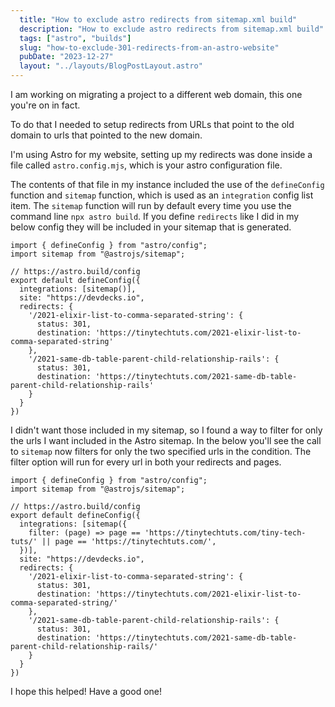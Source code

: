 ```yaml
---
  title: "How to exclude astro redirects from sitemap.xml build"
  description: "How to exclude astro redirects from sitemap.xml build"
  tags: ["astro", "builds"]
  slug: "how-to-exclude-301-redirects-from-an-astro-website"
  pubDate: "2023-12-27"
  layout: "../layouts/BlogPostLayout.astro"
---
```


I am working on migrating a project to a different web domain, this one you're on in fact.

To do that I needed to setup redirects from URLs that point to the old domain to urls that pointed to the new domain. 

I'm using Astro for my website, setting up my redirects was done inside a file called `astro.config.mjs`, which is your astro configuration file.

The contents of that file in my instance included the use of the `defineConfig` function and `sitemap` function, which is used as an `integration` config list item. The `sitemap` function will run by default every time you use the command line `npx astro build`. If you define `redirects` like I did in my below config they will be included in your sitemap that is generated.

```
import { defineConfig } from "astro/config";
import sitemap from "@astrojs/sitemap";

// https://astro.build/config
export default defineConfig({
  integrations: [sitemap()],
  site: "https://devdecks.io",
  redirects: {
    '/2021-elixir-list-to-comma-separated-string': {
      status: 301,
      destination: 'https://tinytechtuts.com/2021-elixir-list-to-comma-separated-string'
    },
    '/2021-same-db-table-parent-child-relationship-rails': {
      status: 301,
      destination: 'https://tinytechtuts.com/2021-same-db-table-parent-child-relationship-rails'
    }
  }
})
```

I didn't want those included in my sitemap, so I found a way to filter for only the urls I want included in the Astro sitemap. In the below you'll see the call to `sitemap` now filters for only the two specified urls in the condition. The filter option will run for every url in both your redirects and pages. 


```
import { defineConfig } from "astro/config";
import sitemap from "@astrojs/sitemap";

// https://astro.build/config
export default defineConfig({
  integrations: [sitemap({
    filter: (page) => page == 'https://tinytechtuts.com/tiny-tech-tuts/' || page == 'https://tinytechtuts.com/', 
  })],
  site: "https://devdecks.io",
  redirects: {
    '/2021-elixir-list-to-comma-separated-string': {
      status: 301,
      destination: 'https://tinytechtuts.com/2021-elixir-list-to-comma-separated-string/'
    },
    '/2021-same-db-table-parent-child-relationship-rails': {
      status: 301,
      destination: 'https://tinytechtuts.com/2021-same-db-table-parent-child-relationship-rails/'
    }
  }
})
```

I hope this helped! Have a good one!